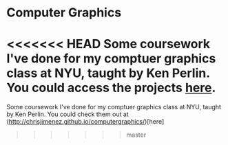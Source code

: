 Computer Graphics
==========

<<<<<<< HEAD
Some coursework I've done for my comptuer graphics class at NYU, taught by Ken Perlin. You could access the projects [here](http://chrisjimenez.github.io/computergraphics/).
=======
Some coursework I've done for my comptuer graphics class at NYU, taught by Ken Perlin. You could check them out at (http://chrisjimenez.github.io/computergraphics/)[here]
>>>>>>> master
